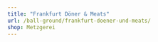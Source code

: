 ```yaml
---
title: "Frankfurt Döner & Meats"
url: /ball-ground/frankfurt-doener-und-meats/
shop: Metzgerei
---
```

